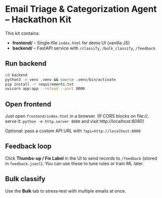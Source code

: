 # Email Triage & Categorization Agent – Hackathon Kit

This kit contains:
- **frontend/** – Single‑file `index.html` for demo UI (vanilla JS)
- **backend/** – FastAPI service with `/classify`, `/bulk_classify`, `/feedback`

## Run backend

```bash
cd backend
python3 -m venv .venv && source .venv/bin/activate
pip install -r requirements.txt
uvicorn app:app --reload --port 8000
```

## Open frontend
Just open `frontend/index.html` in a browser. (If CORS blocks on file://, serve it: `python -m http.server 8080` and visit http://localhost:8080)

Optional: pass a custom API URL with `?api=http://localhost:8000`

## Feedback loop
Click **Thumbs‑up / Fix Label** in the UI to send records to `/feedback` (stored in `feedback.jsonl`). You can use these to tune rules or train ML later.

## Bulk classify
Use the **Bulk** tab to stress‑test with multiple emails at once.


